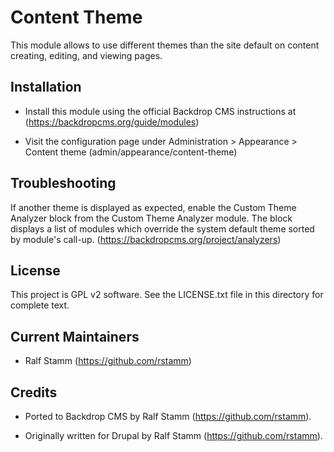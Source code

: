
Content Theme
=============

This module allows to use different themes than the site default on content
creating, editing, and viewing pages.

Installation
------------

- Install this module using the official Backdrop CMS instructions at
  (https://backdropcms.org/guide/modules)

- Visit the configuration page under Administration > Appearance > Content theme
  (admin/appearance/content-theme) 

Troubleshooting
---------------

If another theme is displayed as expected, enable the Custom Theme Analyzer
block from the Custom Theme Analyzer module. The block displays a list of
modules which override the system default theme sorted by module's call-up.
(https://backdropcms.org/project/analyzers)

License
-------

This project is GPL v2 software. See the LICENSE.txt file in this directory for
complete text.

Current Maintainers
-------------------

- Ralf Stamm (https://github.com/rstamm)

Credits
-------

- Ported to Backdrop CMS by Ralf Stamm (https://github.com/rstamm).

- Originally written for Drupal by Ralf Stamm (https://github.com/rstamm).
